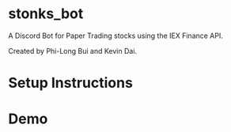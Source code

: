 # stonks_bot
A Discord Bot for Paper Trading stocks using the IEX Finance API.

Created by Phi-Long Bui and Kevin Dai.

# Setup Instructions


# Demo
